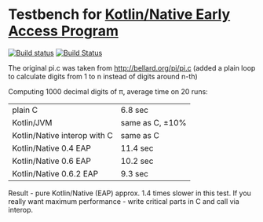 # Testbench for [Kotlin/Native Early Access Program](https://github.com/JetBrains/kotlin-native)

[![Build status](https://ci.appveyor.com/api/projects/status/github/msink/kotlin-pi?svg=true)](https://ci.appveyor.com/project/msink/kotlin-pi)
[![Build Status](https://travis-ci.org/msink/kotlin-pi.svg?branch=master)](https://travis-ci.org/msink/kotlin-pi)

The original pi.c was taken from http://bellard.org/pi/pi.c
(added a plain loop to calculate digits from 1 to n instead of digits around n-th)

Computing 1000 decimal digits of π, average time on 20 runs:

|                              |                 |
| :--------------------------- | :-------------  |
| plain C                      | 6.8 sec         |
| Kotlin/JVM                   | same as C, ±10% |
| Kotlin/Native interop with C | same as C       |
| Kotlin/Native 0.4 EAP        | 11.4 sec        |
| Kotlin/Native 0.6 EAP        | 10.2 sec        |
| Kotlin/Native 0.6.2 EAP      | 9.3 sec         |

Result - pure Kotlin/Native (EAP) approx. 1.4 times slower in this test.
If you really want maximum performance - write critical parts in C and call via interop.
